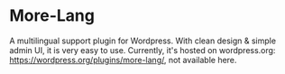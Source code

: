 # More-Lang
A multilingual support plugin for Wordpress. With clean design & simple admin UI, it is very easy to use.
Currently, it's hosted on wordpress.org: https://wordpress.org/plugins/more-lang/, not available here.
